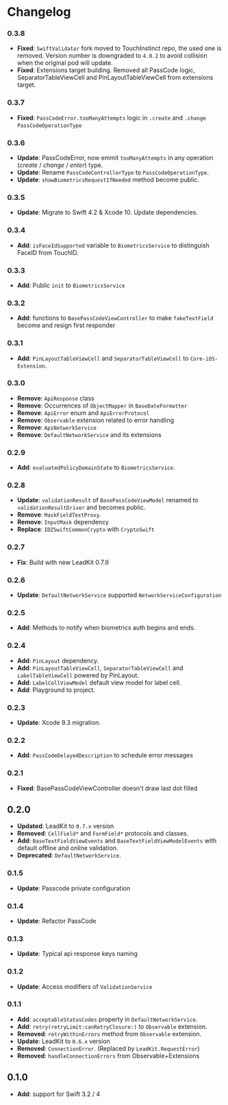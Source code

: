 # Changelog

### 0.3.8

- **Fixed**: `SwiftValidator` fork moved to TouchInstinct repo, the used one is removed. Version number is downgraded to `4.0.2` to avoid collision when the original pod will update.
- **Fixed**: Extensions target building. Removed all PassCode logic, SeparatorTableViewCell and PinLayoutTableViewCell from extensions target.

### 0.3.7

- **Fixed**: `PassCodeError.tooManyAttempts` logic in `.create` and `.change` `PassCodeOperationType`

### 0.3.6

- **Update**: PassCodeError, now emmit `tooManyAttempts` in any operation (*create* / *change* / *enter*) type.
- **Update**: Rename `PassCodeControllerType` to `PassCodeOperationType`.
- **Update**: `showBiometricsRequestIfNeeded` method become public.

### 0.3.5

- **Update**: Migrate to Swift 4.2 & Xcode 10. Update dependencies.

### 0.3.4

- **Add**: `isFaceIdSupported` variable to `BiometricsService` to distinguish FaceID from TouchID.

### 0.3.3

- **Add**: Public `init` to `BiometricsService`

### 0.3.2

- **Add**: functions to `BasePassCodeViewController` to make `fakeTextField` become and resign first responder

### 0.3.1
- **Add**: `PinLayoutTableViewCell` and `SeparatorTableViewCell` to `Core-iOS-Extension`.

### 0.3.0
- **Remove**: `ApiResponse` class
- **Remove**: Occurrences of `ObjectMapper` in `BaseDateFormatter`
- **Remove**: `ApiError` enum and `ApiErrorProtocol`
- **Remove**: `Observable` extension related to error handling
- **Remove**: `ApiNetworkService`
- **Remove**: `DefaultNetworkService` and its extensions

### 0.2.9
- **Add**: `evaluatedPolicyDomainState` to `BiometricsService`.

### 0.2.8
- **Update**: `validationResult` of `BasePassCodeViewModel` renamed to `validationResultDriver` and becomes public.
- **Remove**: `MaskFieldTextProxy`.
- **Remove**: `InputMask` dependency
- **Replace**: `IDZSwiftCommonCrypto` with `CryptoSwift`

### 0.2.7

- **Fix**: Build with new LeadKit 0.7.9

### 0.2.6

- **Update**: `DefaultNetworkService` supported `NetworkServiceConfiguration`

### 0.2.5

- **Add**: Methods to notify when biometrics auth begins and ends.

### 0.2.4
- **Add**: `PinLayout` dependency.
- **Add**: `PinLayoutTableViewCell`, `SeparatorTableViewCell` and `LabelTableViewCell` powered by PinLayout.
- **Add**: `LabelCellViewModel` default view model for label cell.
- **Add**: Playground to project.

### 0.2.3
- **Update**: Xcode 9.3 migration.

### 0.2.2
- **Add**: `PassCodeDelayedDescription` to schedule error messages

### 0.2.1
- **Fixed**: BasePassCodeViewController doesn't draw last dot filled

## 0.2.0
- **Updated**: LeadKit to `0.7.x` version
- **Removed**: `CellField*` and `FormField*` protocols and classes.
- **Add**: `BaseTextFieldViewEvents` and `BaseTextFieldViewModelEvents` with default offline and online validation.
- **Deprecated**: `DefaultNetworkService`.

### 0.1.5
- **Update**: Passcode private configuration

### 0.1.4
- **Update**: Refactor PassCode

### 0.1.3
- **Update**: Typical api response keys naming

### 0.1.2
- **Update**: Access modifiers of `ValidationService`

### 0.1.1

- **Add**: `acceptableStatusCodes` property in `DefaultNetworkService`.
- **Add**: `retry(retryLimit:canRetryClosure:)` to `Observable` extension.
- **Removed**: `retryWithinErrors` method from `Observable` extension.
- **Update**: LeadKit to `0.6.x` version
- **Removed**: `ConnectionError`. (Replaced by `LeadKit.RequestError`)
- **Removed**: `handleConnectionErrors` from Observable+Extensions


## 0.1.0

- **Add**: support for Swift 3.2 / 4

